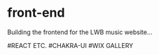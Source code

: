 # front-end
Building the frontend for the LWB music website...

#REACT ETC.
#CHAKRA-UI
#WIX GALLERY



